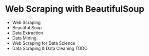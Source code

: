 # Web Scraping with BeautifulSoup
* Web Scraping
* Beautiful Soup
* Data Extraction
* Data Mining
* Web Scraping for Data Science
* Data Scraping & Data Cleaning
TODO
